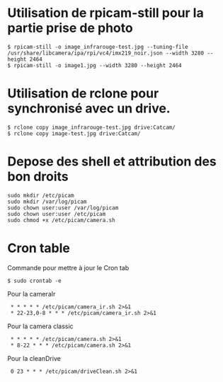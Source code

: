 
# Utilisation de rpicam-still pour la partie prise de photo 

````
$ rpicam-still -o image_infrarouge-test.jpg --tuning-file /usr/share/libcamera/ipa/rpi/vc4/imx219_noir.json --width 3280 --height 2464
$ rpicam-still -o image1.jpg --width 3280 --height 2464
````

# Utilisation de rclone pour synchronisé avec un drive.

````
$ rclone copy image_infrarouge-test.jpg drive:Catcam/
$ rclone copy image-test.jpg drive:Catcam/
````

# Depose des shell et attribution des bon droits 

````
sudo mkdir /etc/picam
sudo mkdir /var/log/picam
sudo chown user:user /var/log/picam
sudo chown user:user /etc/picam
sudo chmod +x /etc/picam/camera.sh
````

# Cron table 

Commande pour mettre à jour le Cron tab
````
$ sudo crontab -e
````

Pour la cameraIr
````
 * * * * * /etc/picam/camera_ir.sh 2>&1
 * 22-23,0-8 * * * /etc/picam/camera_ir.sh 2>&1
````

Pour la camera classic 
````
 * * * * * /etc/picam/camera.sh 2>&1
 * 8-22 * * * /etc/picam/camera.sh 2>&1
````

Pour la cleanDrive
````
 0 23 * * * /etc/picam/driveClean.sh 2>&1
````
